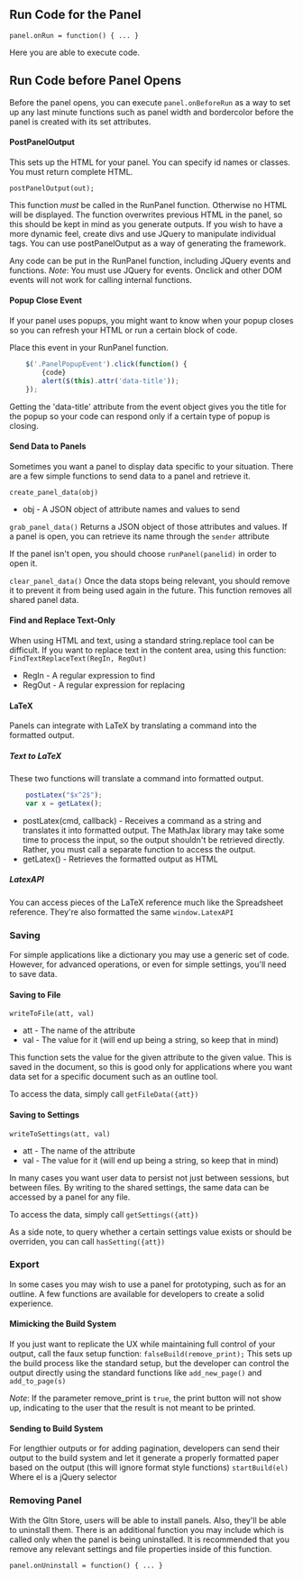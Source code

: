 ## Run Code for the Panel
`panel.onRun = function() { ... }`

Here you are able to execute code.

## Run Code before Panel Opens
Before the panel opens, you can execute `panel.onBeforeRun` as a way to set up any last minute functions such as panel width and bordercolor before the panel is created with its set attributes.

#### PostPanelOutput
This sets up the HTML for your panel. You can specify id names or classes. You must return complete HTML.
    
    postPanelOutput(out);

This function *must* be called in the RunPanel function. Otherwise no HTML will be displayed.
The function overwrites previous HTML in the panel, so this should be kept in mind as you generate outputs. 
If you wish to have a more dynamic feel, create divs and use JQuery to manipulate individual tags. You can use postPanelOutput as a way of generating the framework.

Any code can be put in the RunPanel function, including JQuery events and functions.
*Note*: You must use JQuery for events. Onclick and other DOM events will not work for calling internal functions.

#### Popup Close Event
If your panel uses popups, you might want to know when your popup closes so you can refresh your HTML or run a certain block of code.

Place this event in your RunPanel function.

```Javascript
    $('.PanelPopupEvent').click(function() {
        {code}
        alert($(this).attr('data-title'));
    });
```

Getting the 'data-title' attribute from the event object gives you the title for the popup so your code can respond only if a certain type of popup is closing. 

#### Send Data to Panels
Sometimes you want a panel to display data specific to your situation. There are a few simple functions to send data to a panel and retrieve it.

`create_panel_data(obj)`

* obj - A JSON object of attribute names and values to send

`grab_panel_data()`
Returns a JSON object of those attributes and values. If a panel is open, you can retrieve its name through the `sender` attribute

If the panel isn't open, you should choose `runPanel(panelid)` in order to open it. 

`clear_panel_data()`
Once the data stops being relevant, you should remove it to prevent it from being used again in the future. This function removes all shared panel data.

#### Find and Replace Text-Only
When using HTML and text, using a standard string.replace tool can be difficult. If you want to replace text in the content area, using this function:
`FindTextReplaceText(RegIn, RegOut)`

* RegIn - A regular expression to find
* RegOut - A regular expression for replacing



#### LaTeX
Panels can integrate with LaTeX by translating a command into the formatted output.

##### Text to LaTeX
These two functions will translate a command into formatted output.

```Javascript
    postLatex("$x^2$");
    var x = getLatex();
```
* postLatex(cmd, callback) - Receives a command as a string and translates it into formatted output. The MathJax library may take some time to process the input, so the output shouldn't be retrieved directly. Rather, you must call a separate function to access the output.
* getLatex() - Retrieves the formatted output as HTML

##### LatexAPI
You can access pieces of the LaTeX reference much like the Spreadsheet reference. They're also formatted the same
`window.LatexAPI`

### Saving
For simple applications like a dictionary you may use a generic set of code. However, for advanced operations, or even for simple settings, you'll need to save data. 
#### Saving to File
`writeToFile(att, val)`
* att - The name of the attribute
* val - The value for it (will end up being a string, so keep that in mind)

This function sets the value for the given attribute to the given value. This is saved in the document, so this is good only for applications where you want data set for a specific document such as an outline tool.

To access the data, simply call `getFileData({att})`

#### Saving to Settings
`writeToSettings(att, val)`
* att - The name of the attribute
* val - The value for it (will end up being a string, so keep that in mind)

In many cases you want user data to persist not just between sessions, but between files. By writing to the shared settings, the same data can be accessed by a panel for any file.

To access the data, simply call `getSettings({att})`

As a side note, to query whether a certain settings value exists or should be overriden, you can call `hasSetting({att})`

### Export
In some cases you may wish to use a panel for prototyping, such as for an outline. A few functions are available for developers to create a solid experience.
#### Mimicking the Build System
If you just want to replicate the UX while maintaining full control of your output, call the faux setup function:
`falseBuild(remove_print);`
This sets up the build process like the standard setup, but the developer can control the output directly using the standard functions like `add_new_page()` and `add_to_page(s)`

*Note*: If the parameter remove_print is `true`, the print button will not show up, indicating to the user that the result is not meant to be printed.

#### Sending to Build System
For lengthier outputs or for adding pagination, developers can send their output to the build system and let it generate a properly formatted paper based on the output (this will ignore format style functions)
`startBuild(el)`
Where el is a jQuery selector

### Removing Panel
With the Gltn Store, users will be able to install panels. Also, they'll be able to uninstall them. There is an additional function you may include which is called only when the panel is being uninstalled. It is recommended that you remove any relevant settings and file properties inside of this function. 

`panel.onUninstall = function() { ... }`